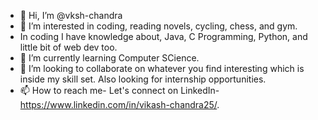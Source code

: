 - 👋 Hi, I’m @vksh-chandra
- 👀 I’m interested in coding, reading novels, cycling, chess, and gym.
-  In coding I have knowledge about, Java, C Programming, Python, and little bit of web dev too.
- 🌱 I’m currently learning Computer SCience.
- 💞️ I’m looking to collaborate on whatever you find interesting which is inside my skill set. Also looking for internship opportunities.
- 📫 How to reach me- Let's connect on LinkedIn- https://www.linkedin.com/in/vikash-chandra25/.

<!---
vksh-chandra/vksh-chandra is a ✨ special ✨ repository because its `README.md` (this file) appears on your GitHub profile.
You can click the Preview link to take a look at your changes.
--->
